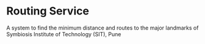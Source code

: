 # Routing Service
A system to find the minimum distance and routes to the major landmarks of Symbiosis Institute of Technology (SIT), Pune
